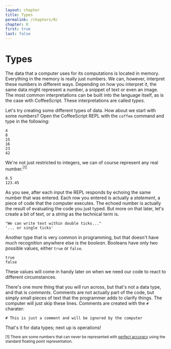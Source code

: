 ```yaml
---
layout: chapter
title: Types
permalink: /chapters/0/
chapter: 0
first: true
last: false
---
```

# Types

The data that a computer uses for its computations is located in memory. Everything in the memory is really just numbers. We can, however, interpret these numbers in different ways. Depending on how you interpret it, the same data might represent a number, a snippet of text or even an image. The most common interpretations can be built into the language itself, as is the case with CoffeeScript. These interpretations are called *types*.

Let's try creating some different types of data. How about we start with some numbers? Open the CoffeeScript REPL with the `coffee` command and type in the following:

    4
    8
    15
    16
    23
    42

We're not just restricted to integers, we can of course represent any real number.<sup>[1]</sup>

    0.5
    123.45

As you see, after each input the REPL responds by echoing the same number that was entered. Each row you entered is actually a *statement*, a piece of code that the computer executes. The echoed number is actually the result of evaluating the code you just typed. But more on that later, let's create a bit of text, or a *string* as the technical term is.

    "We can write text within double ticks..."
    '... or single ticks'

Another type that is very common in programming, but that doesn't have much recognition anywhere else is the *boolean*. Booleans have only two possible values, either `true` or `false`.

    true
    false

These values will come in handy later on when we need our code to react to different circumstances.

There's one more thing that you will run across, but that's not a data type, and that is *comments*. Comments are not actually part of the code, but simply small pieces of text that the programmer adds to clarify things. The computer will just skip these lines. Comments are created with the `#` charater:

    # This is just a comment and will be ignored by the computer

That's it for data types; next up is operations!

<sub>[1] There are some numbers that can never be represented with [perfect accuracy](http://en.wikipedia.org/wiki/Floating_point#Accuracy_problems) using the standard floating point representation.</sub>
